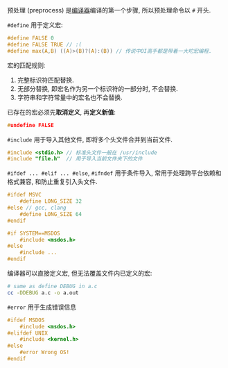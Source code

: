 预处理 (preprocess) 是[编译器](../../Compiler/编译过程.md)编译的第一个步骤, 所以预处理命令以 `#` 开头.

`#define` 用于定义宏:
```c
#define FALSE 0
#define FALSE TRUE // :(
#define max(A,B) ((A)>(B)?(A):(B)) // 传说中OI高手都是带着一大坨宏编程.
```

宏的匹配规则:
1. 完整标识符匹配替换.
2. 无部分替换, 即宏名作为另一个标识符的一部分时, 不会替换.
3. 字符串和字符常量中的宏名也不会替换.

已存在的宏必须先**取消定义**, 再**定义新值**:
```c
#undefine FALSE
```

`#include` 用于导入其他文件, 即将多个头文件合并到当前文件.
```c
#include <stdio.h> // 标准头文件一般在 /usr/include
#include "file.h"  // 用于导入当前文件夹下的文件
```

`#ifdef ... #elif ... #else`, `#ifndef` 用于条件导入, 常用于处理跨平台依赖和格式兼容, 和防止重复引入头文件.

```c
#ifdef MSVC
	#define LONG_SIZE 32
#else // gcc, clang
	#define LONG_SIZE 64
#endif

#if SYSTEM==MSDOS
	#include <msdos.h>
#else
	#include ...
#endif
```

编译器可以直接定义宏, 但无法覆盖文件内已定义的宏:
```bash
# same as define DEBUG in a.c
cc -DDEBUG a.c -o a.out
```

`#error` 用于生成错误信息

```c
#ifdef MSDOS
	#include <msdos.h>
#elifdef UNIX
	#include <kernel.h>
#else
	#error Wrong OS!
#endif
```

